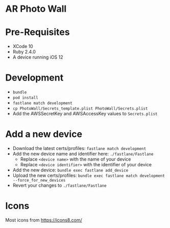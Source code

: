 # AR Photo Wall

# Pre-Requisites
- XCode 10
- Ruby 2.4.0
- A device running iOS 12

# Development
- `bundle`
- `pod install`
- `fastlane match development`
- `cp PhotoWall/Secrets_template.plist PhotoWall/Secrets.plist`
- Add the AWSSecretKey and AWSAccessKey values to `Secrets.plist`

# Add a new device
- Download the latest certs/profiles: `fastlane match development`
- Add the new device name and identifier here: `./fastlane/Fastlane`
  - Replace `<device name>` with the name of your device
  - Replace `<device identifier>` with the identifier of your device
- Add the new device: `bundle exec fastlane add_device`
- Upload the new certs/profiles: `bundle exec fastlane match development --force_for_new_devices`
- Revert your changes to `./fastlane/Fastlane`

# Icons
Most icons from https://icons8.com/
